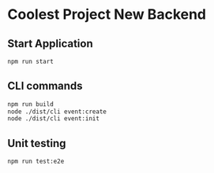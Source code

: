 # Coolest Project New Backend

## Start Application

```bash
npm run start
```

## CLI commands

```bash
npm run build
node ./dist/cli event:create 
node ./dist/cli event:init
```

## Unit testing

```bash
npm run test:e2e
```
